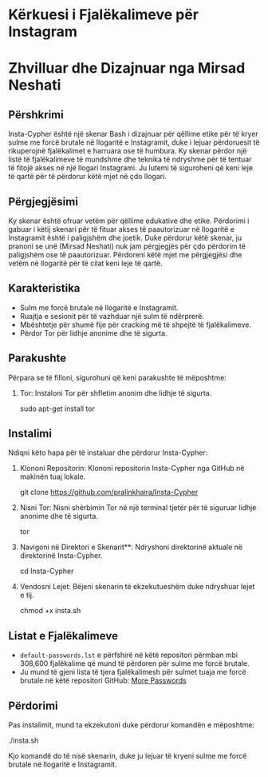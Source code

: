 # Kërkuesi i Fjalëkalimeve për Instagram

# Zhvilluar dhe Dizajnuar nga Mirsad Neshati

## Përshkrimi

Insta-Cypher është një skenar Bash i dizajnuar për qëllime etike për të kryer sulme me forcë brutale në llogaritë e Instagramit, duke i lejuar përdoruesit të rikuperojnë fjalëkalimet e harruara ose të humbura. Ky skenar përdor një listë të fjalëkalimeve të mundshme dhe teknika të ndryshme për të tentuar të fitojë akses në një llogari Instagrami. Ju lutemi të siguroheni që keni leje të qartë për të përdorur këtë mjet në çdo llogari.

## Përgjegjësimi

Ky skenar është ofruar vetëm për qëllime edukative dhe etike. Përdorimi i gabuar i këtij skenari për të fituar akses të paautorizuar në llogaritë e Instagramit është i paligjshëm dhe joetik. Duke përdorur këtë skenar, ju pranoni se unë (Mirsad Neshati) nuk jam përgjegjës për çdo përdorim të paligjshëm ose të paautorizuar. Përdoreni këtë mjet me përgjegjësi dhe vetëm në llogaritë për të cilat keni leje të qartë.

## Karakteristika

- Sulm me forcë brutale në llogaritë e Instagramit.
- Ruajtja e sesionit për të vazhduar një sulm të ndërprerë.
- Mbështetje për shumë fije për cracking më të shpejtë të fjalëkalimeve.
- Përdor Tor për lidhje anonime dhe të sigurta.

## Parakushte

Përpara se të filloni, sigurohuni që keni parakushte të mëposhtme:

1. Tor: Instaloni Tor për shfletim anonim dhe lidhje të sigurta.

   sudo apt-get install tor

## Instalimi

Ndiqni këto hapa për të instaluar dhe përdorur Insta-Cypher:

1. Klononi Repositorin: Klononi repositorin Insta-Cypher nga GitHub në makinën tuaj lokale.

   git clone https://github.com/pralinkhaira/Insta-Cypher

2. Nisni Tor: Nisni shërbimin Tor në një terminal tjetër për të siguruar lidhje anonime dhe të sigurta.

   tor

3. Navigoni në Direktori e Skenarit\*\*: Ndryshoni direktorinë aktuale në direktorinë Insta-Cypher.

   cd Insta-Cypher

4. Vendosni Lejet: Bëjeni skenarin të ekzekutueshëm duke ndryshuar lejet e tij.

   chmod +x insta.sh

## Listat e Fjalëkalimeve

- `default-passwords.lst` e përfshirë në këtë repositori përmban mbi 308,600 fjalëkalime që mund të përdoren për sulme me forcë brutale.
- Ju mund të gjeni lista të tjera fjalëkalimesh për sulmet tuaja me forcë brutale në këtë repositori GitHub: [More Passwords](https://github.com/scipag/password-list)

## Përdorimi

Pas instalimit, mund ta ekzekutoni duke përdorur komandën e mëposhtme:

./insta.sh

Kjo komandë do të nisë skenarin, duke ju lejuar të kryeni sulme me forcë brutale në llogaritë e Instagramit.
